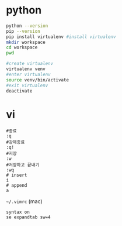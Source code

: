# python

```bash
python --version
pip --version
pip install virtualenv #install virtualenv
mkdir workspace
cd workspace
pwd

#create virtualenv
virtualenv venv
#enter virtualenv
source venv/bin/activate
#exit virtualenv
deactivate
```

# vi
```
#종료
:q
#강제종료
:q!
#저장
:w
#저장하고 끝내기
:wq
# insert
i
# append
a
```
`~/.vimrc` (mac)
```
syntax on
se expandtab sw=4
```
<!--stackedit_data:
eyJoaXN0b3J5IjpbLTE1NDUwNDkyNjAsMTM2NjQ2NTcyNSwtNz
c3NTI2MDQ1LDE4NTc5MDYwMDcsNDg4OTU0Njg5LC0xMjQzMDQ0
ODA5LC02MzM1NDA3NzQsMTE2MzY4Nzc4M119
-->